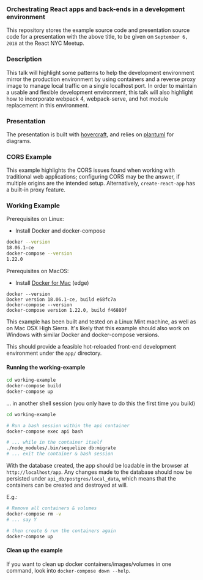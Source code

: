 ### Orchestrating React apps and back-ends in a development environment

This repository stores the example source code and presentation source code for
a presentation with the above title, to be given on `September 6, 2018` at the
React NYC Meetup.

### Description

This talk will highlight some patterns to help the development environment
mirror the production environment by using containers and a reverse proxy
image to manage local traffic on a single localhost port. In order to maintain
a usable and flexible development environment, this talk will also highlight
how to incorporate webpack 4, webpack-serve, and hot module replacement in this
environment.

### Presentation

The presentation is built with [hovercraft](https://github.com/regebro/hovercraft),
and relies on [plantuml](http://plantuml.com/) for diagrams.

### CORS Example

This example highlights the CORS issues found when working with traditional web
applications; configuring CORS may be the answer, if multiple origins are the
intended setup. Alternatively, `create-react-app` has a built-in proxy feature.

### Working Example

Prerequisites on Linux:
* Install Docker and docker-compose

```bash
docker --version
18.06.1-ce
docker-compose --version
1.22.0
```

Prerequisites on MacOS:
* Install [Docker for
  Mac](https://docs.docker.com/v17.12/docker-for-mac/install/)  (edge)

```
docker --version
Docker version 18.06.1-ce, build e68fc7a
docker-compose --version
docker-compose version 1.22.0, build f46880f
```

This example has been built and tested on a Linux Mint machine, as well as on
Mac OSX High Sierra. It's likely that this example should also work on Windows
with similar Docker and docker-compose versions.

This should provide a feasible hot-reloaded front-end development environment
under the `app/` directory.

#### Running the working-example

```bash
cd working-example
docker-compose build
docker-compose up
```

... in another shell session (you only have to do this the first time you build)

```bash
cd working-example

# Run a bash session within the api container
docker-compose exec api bash

# ... while in the container itself
./node_modules/.bin/sequelize db:migrate
# ... exit the container & bash session
```

With the database created, the app should be loadable in the browser at
`http://localhost/app`. Any changes made to the database should now be
persisted under `api_db/postgres/local_data`, which means that the containers
can be created and destroyed at will.

E.g.:

```bash
# Remove all containers & volumes
docker-compose rm -v
# ... say Y

# then create & run the containers again
docker-compose up
```

#### Clean up the example

If you want to clean up docker containers/images/volumes in one command, look
into `docker-compose down --help`.
